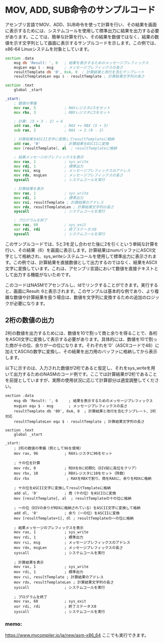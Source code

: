 # MOV, ADD, SUB命令のサンプルコード

アセンブリ言語でMOV、ADD、SUB命令を使って計算を行い、その結果を画面に表示するためには、システムコールを使用して標準出力に結果を出力する必要があります。ここでは、簡単な計算を行い、その結果を数値ではなく、結果の数値を示す文字列として画面に表示するサンプルコードを示します。この例では、x86-64 Linuxシステムを対象としています。
```asm
section .data
    msg db 'Result: ', 0   ; 結果を表示するためのメッセージプレフィックス
    msgLen equ $ - msg     ; メッセージプレフィックスの長さ
    resultTemplate db '0', 0xA, 0  ; 計算結果と改行を含むテンプレート
    resultTemplateLen equ $ - resultTemplate ; 計算結果文字列の長さ

section .text
    global _start

_start:
    ; 数値の準備
    mov rax, 5             ; RAXレジスタに5をセット
    mov rbx, 3             ; RBXレジスタに3をセット

    ; 計算: (5 + 3 - 2) = 6
    add rax, rbx           ; RAX += RBX (5 + 3)
    sub rax, 2             ; RAX -= 2 (8 - 2)

    ; 計算結果をASCII文字に変換してresultTemplateに格納
    add rax, '0'           ; 計算結果をASCIIに変換
    mov [resultTemplate], al  ; resultTemplateに格納

    ; 結果メッセージのプレフィックスを表示
    mov rax, 1             ; sys_write
    mov rdi, 1             ; 標準出力
    mov rsi, msg           ; メッセージプレフィックスのアドレス
    mov rdx, msgLen        ; メッセージプレフィックスの長さ
    syscall                ; システムコールを実行

    ; 計算結果を表示
    mov rax, 1             ; sys_write
    mov rdi, 1             ; 標準出力
    mov rsi, resultTemplate ; 計算結果のアドレス
    mov rdx, resultTemplateLen ; 計算結果文字列の長さ
    syscall                ; システムコールを実行

    ; プログラムを終了
    mov rax, 60            ; sys_exit
    xor rdi, rdi           ; 終了ステータス0
    syscall                ; システムコールを実行
```

このサンプルコードでは、5と3を足し合わせた後に2を引くという単純な計算を行い、その結果（6）を画面に表示します。計算結果はnumバッファにASCII文字として格納され、sys_writeシステムコールを使用して標準出力に表示されます。この例では、計算結果を直接数値として出力するのではなく、結果をASCII文字に変換しています。これは、アセンブリ言語において数値を直接テキストとして出力する機能がないためです。

このコードはNASMでアセンブルし、ldでリンクすることができます。実行すると、画面にResult: 6と表示されます。このサンプルは基本的な例であり、より複雑な数値や計算結果を扱う場合は、数値を文字列に変換するための追加のロジックが必要になります。



## 2桁の数値の出力

2桁の数値を出力するためには、数値を10で割って商と余りを得ることで、各桁をASCII文字に変換して表示する必要があります。具体的には、数値を10で割った商が十の位、余りが一の位になります。それぞれを'0'（ASCIIコードで48）に加えてASCIIの数字に変換し、その結果を出力用のバッファに格納してから表示します。

以下に示すのは、入力された数値が2桁であると仮定し、それをsys_writeを用いて出力するためのNASMのコード例です。ここでは計算結果が2桁であることを前提としていますが、実際の使用状況に応じて計算部分は適宜調整してください。

```
section .data
    msg db 'Result: ', 0     ; 結果を表示するためのメッセージプレフィックス
    msgLen equ $ - msg       ; メッセージプレフィックスの長さ
    resultTemplate db '00', 0xA, 0  ; 計算結果と改行を含むテンプレート、2桁対応
    resultTemplateLen equ $ - resultTemplate ; 計算結果文字列の長さ

section .text
    global _start

_start:
    ; 2桁の数値の準備（例として96を使用）
    mov rax, 96            ; RAXレジスタに96をセット

    ; 十の位を計算
    mov rdx, 0             ; RDXを0に初期化（DIV前に高位をクリア）
    mov rbx, 10            ; RBXレジスタに10をセット（除数）
    div rbx                 ; RAXをRBXで割り、商をRAXに、余りをRDXに格納

    ; 十の位をASCII文字に変換してresultTemplateに格納
    add al, '0'            ; 商（十の位）をASCIIに変換
    mov [resultTemplate], al  ; resultTemplateの十の位に格納

    ; 一の位（DIVの余りがRDXに格納されている）をASCII文字に変換して格納
    add dl, '0'            ; 余り（一の位）をASCIIに変換
    mov [resultTemplate+1], dl ; resultTemplateの一の位に格納

    ; 結果メッセージのプレフィックスを表示
    mov rax, 1             ; sys_write
    mov rdi, 1             ; 標準出力
    mov rsi, msg           ; メッセージプレフィックスのアドレス
    mov rdx, msgLen        ; メッセージプレフィックスの長さ
    syscall                ; システムコールを実行

    ; 計算結果を表示
    mov rax, 1             ; sys_write
    mov rdi, 1             ; 標準出力
    mov rsi, resultTemplate ; 計算結果のアドレス
    mov rdx, resultTemplateLen ; 計算結果文字列の長さ
    syscall                ; システムコールを実行

    ; プログラムを終了
    mov rax, 60            ; sys_exit
    xor rdi, rdi           ; 終了ステータス0
    syscall                ; システムコールを実行
```


### memo:

https://www.mycompiler.io/ja/new/asm-x86_64
ここでも実行できます。
